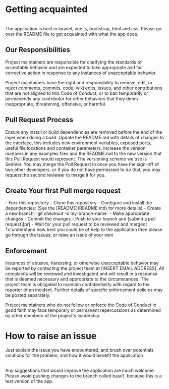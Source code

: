 <h1>Getting acquainted</h1>
<br>
The application is built in laravel, vue.js, bootstrap, html and css. Please go over the README file to get acquainted with what the app does. 
<br>


<h2>Our Responsibilities</h2>


Project maintainers are responsible for clarifying the standards of acceptable behavior and are expected to take appropriate and fair corrective action in response to any instances of unacceptable behavior.

Project maintainers have the right and responsibility to remove, edit, or reject comments, commits, code, wiki edits, issues, and other contributions that are not aligned to this Code of Conduct, or to ban temporarily or permanently any contributor for other behaviors that they deem inappropriate, threatening, offensive, or harmful.

<h2>Pull Request Process</h2>

Ensure any install or build dependencies are removed before the end of the layer when doing a build.
Update the README.md with details of changes to the interface, this includes new environment variables, exposed ports, useful file locations and container parameters.
Increase the version numbers in any examples files and the README.md to the new version that this Pull Request would represent. The versioning scheme we use is SemVer.
You may merge the Pull Request in once you have the sign-off of two other developers, or if you do not have permission to do that, you may request the second reviewer to merge it for you.

<h2> Create Your first Pull merge request </h2>
- Fork this repository
- Clone this repository
- Configure and install the dependencies: (See the [README](README.md) for more details)
- Create a new branch: `git checkout -b my-branch-name`
- Make appropriate changes
- Commit the changes
- Push to your branch and [submit a pull request][pr]
- Wait for your pull request to be reviewed and merged!

<br>
To understand how best you could be of help to the application then please go through the issues, or raise an issue of your own

<br>

<h2>Enforcement</h2>

Instances of abusive, harassing, or otherwise unacceptable behavior may be reported by contacting the project team at [INSERT EMAIL ADDRESS]. All complaints will be reviewed and investigated and will result in a response that is deemed necessary and appropriate to the circumstances. The project team is obligated to maintain confidentiality with regard to the reporter of an incident. Further details of specific enforcement policies may be posted separately.

Project maintainers who do not follow or enforce the Code of Conduct in good faith may face temporary or permanent repercussions as determined by other members of the project's leadership.

<h1> How to raise an issue</h1>

Just explain the issue you have encountered, and brush over potentials solutions for the problem, and how it
would benefit the application

<br>
Any suggestions that would improve the application are much welcome. Please avoid pushing changes to the branch called base1, because this is a test version of the app.
